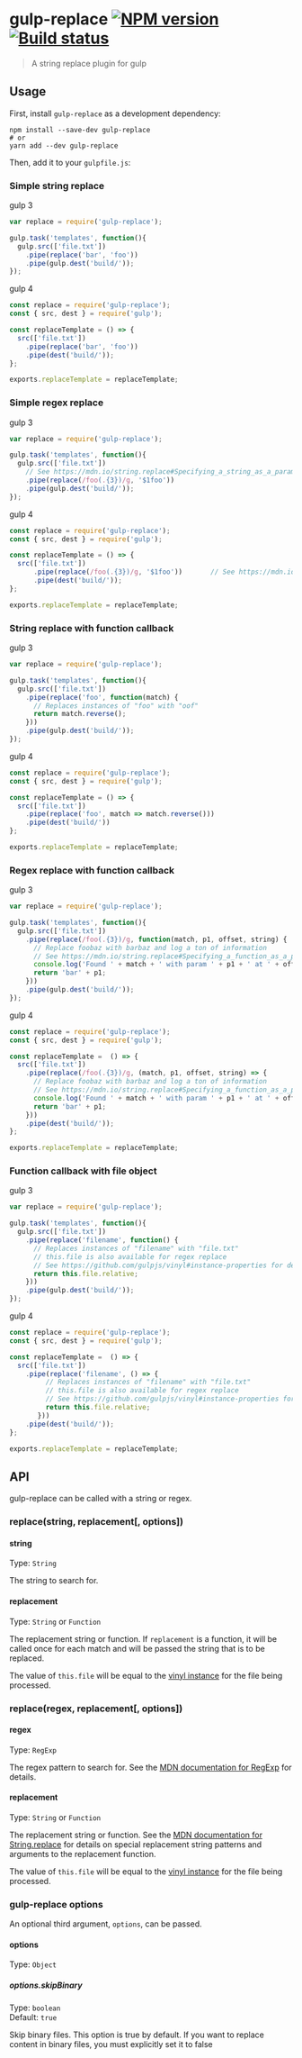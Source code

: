 # gulp-replace [![NPM version][npm-image]][npm-url] [![Build status][travis-image]][travis-url]
> A string replace plugin for gulp

## Usage

First, install `gulp-replace` as a development dependency:

```shell
npm install --save-dev gulp-replace
# or
yarn add --dev gulp-replace
```

Then, add it to your `gulpfile.js`:

### Simple string replace

gulp 3

```javascript
var replace = require('gulp-replace');

gulp.task('templates', function(){
  gulp.src(['file.txt'])
    .pipe(replace('bar', 'foo'))
    .pipe(gulp.dest('build/'));
});
```

gulp 4

```javascript
const replace = require('gulp-replace');
const { src, dest } = require('gulp');

const replaceTemplate = () => {
  src(['file.txt'])
    .pipe(replace('bar', 'foo'))
    .pipe(dest('build/'));
};

exports.replaceTemplate = replaceTemplate;
```

### Simple regex replace

gulp 3

```javascript
var replace = require('gulp-replace');

gulp.task('templates', function(){
  gulp.src(['file.txt'])
    // See https://mdn.io/string.replace#Specifying_a_string_as_a_parameter
    .pipe(replace(/foo(.{3})/g, '$1foo'))
    .pipe(gulp.dest('build/'));
});
```

gulp 4

```javascript
const replace = require('gulp-replace');
const { src, dest } = require('gulp');

const replaceTemplate = () => {
  src(['file.txt'])
      .pipe(replace(/foo(.{3})/g, '$1foo'))       // See https://mdn.io/string.replace#Specifying_a_string_as_a_parameter
      .pipe(dest('build/'));
};

exports.replaceTemplate = replaceTemplate;
```

### String replace with function callback

gulp 3

```javascript
var replace = require('gulp-replace');

gulp.task('templates', function(){
  gulp.src(['file.txt'])
    .pipe(replace('foo', function(match) {
      // Replaces instances of "foo" with "oof"
      return match.reverse();
    }))
    .pipe(gulp.dest('build/'));
});
```

gulp 4

```javascript
const replace = require('gulp-replace');
const { src, dest } = require('gulp');

const replaceTemplate = () => {
  src(['file.txt'])
    .pipe(replace('foo', match => match.reverse()))
    .pipe(dest('build/'))
};

exports.replaceTemplate = replaceTemplate;
```

### Regex replace with function callback

gulp 3

```javascript
var replace = require('gulp-replace');

gulp.task('templates', function(){
  gulp.src(['file.txt'])
    .pipe(replace(/foo(.{3})/g, function(match, p1, offset, string) {
      // Replace foobaz with barbaz and log a ton of information
      // See https://mdn.io/string.replace#Specifying_a_function_as_a_parameter
      console.log('Found ' + match + ' with param ' + p1 + ' at ' + offset + ' inside of ' + string);
      return 'bar' + p1;
    }))
    .pipe(gulp.dest('build/'));
});
```

gulp 4

```javascript
const replace = require('gulp-replace');
const { src, dest } = require('gulp');

const replaceTemplate =  () => {
  src(['file.txt'])
    .pipe(replace(/foo(.{3})/g, (match, p1, offset, string) => {
      // Replace foobaz with barbaz and log a ton of information
      // See https://mdn.io/string.replace#Specifying_a_function_as_a_parameter
      console.log('Found ' + match + ' with param ' + p1 + ' at ' + offset + ' inside of ' + string);
      return 'bar' + p1;
    }))
    .pipe(dest('build/'));
};

exports.replaceTemplate = replaceTemplate;
```


### Function callback with file object

gulp 3

```javascript
var replace = require('gulp-replace');

gulp.task('templates', function(){
  gulp.src(['file.txt'])
    .pipe(replace('filename', function() {
      // Replaces instances of "filename" with "file.txt"
      // this.file is also available for regex replace
      // See https://github.com/gulpjs/vinyl#instance-properties for details on available properties
      return this.file.relative;
    }))
    .pipe(gulp.dest('build/'));
});
```

gulp 4

```javascript
const replace = require('gulp-replace');
const { src, dest } = require('gulp');

const replaceTemplate =  () => {
  src(['file.txt'])
    .pipe(replace('filename', () => {
         // Replaces instances of "filename" with "file.txt"
         // this.file is also available for regex replace
         // See https://github.com/gulpjs/vinyl#instance-properties for details on available properties
         return this.file.relative;
       }))
    .pipe(dest('build/'));
};

exports.replaceTemplate = replaceTemplate;
```

## API

gulp-replace can be called with a string or regex.

### replace(string, replacement[, options])

#### string
Type: `String`

The string to search for.

#### replacement
Type: `String` or `Function`

The replacement string or function. If `replacement` is a function, it will be called once for each match and will be passed the string that is to be replaced.

The value of `this.file` will be equal to the [vinyl instance](https://github.com/gulpjs/vinyl#instance-properties) for the file being processed.

### replace(regex, replacement[, options])

#### regex
Type: `RegExp`

The regex pattern to search for. See the [MDN documentation for RegExp] for details.

#### replacement
Type: `String` or `Function`

The replacement string or function. See the [MDN documentation for String.replace] for details on special replacement string patterns and arguments to the replacement function.

The value of `this.file` will be equal to the [vinyl instance](https://github.com/gulpjs/vinyl#instance-properties) for the file being processed.

### gulp-replace options

An optional third argument, `options`, can be passed.

#### options
Type: `Object`

##### options.skipBinary
Type: `boolean`  
Default: `true`

Skip binary files. This option is true by default. If you want to replace content in binary files, you must explicitly set it to false


[MDN documentation for RegExp]: https://developer.mozilla.org/en-US/docs/Web/JavaScript/Reference/Global_Objects/RegExp
[MDN documentation for String.replace]: https://developer.mozilla.org/en-US/docs/Web/JavaScript/Reference/Global_Objects/String/replace#Specifying_a_string_as_a_parameter

[travis-url]: https://travis-ci.org/lazd/gulp-replace
[travis-image]: https://secure.travis-ci.org/lazd/gulp-replace.svg?branch=master
[npm-url]: https://npmjs.org/package/gulp-replace
[npm-image]: https://badge.fury.io/js/gulp-replace.svg
